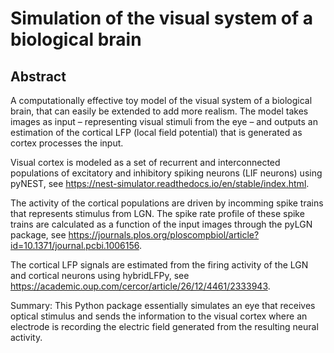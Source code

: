 # Simulation of the visual system of a biological brain

## Abstract

A computationally effective toy model of the visual system of a biological brain, that can easily be extended to add more realism. The model takes images as input – representing visual stimuli from the eye – and outputs an estimation of the cortical LFP (local field potential) that is generated as cortex processes the input. 

Visual cortex is modeled as a set of recurrent and interconnected populations of excitatory and inhibitory spiking neurons (LIF neurons) using pyNEST, see https://nest-simulator.readthedocs.io/en/stable/index.html.

The activity of the cortical populations are driven by incomming spike trains that represents stimulus from LGN. The spike rate profile of these spike trains are calculated as a function of the input images through the pyLGN package, see https://journals.plos.org/ploscompbiol/article?id=10.1371/journal.pcbi.1006156.

The cortical LFP signals are estimated from the firing activity of the LGN and cortical neurons using hybridLFPy, see https://academic.oup.com/cercor/article/26/12/4461/2333943.

Summary: This Python package essentially simulates an eye that receives optical stimulus and sends the information to the visual cortex where an electrode is recording the electric field generated from the resulting neural activity.

